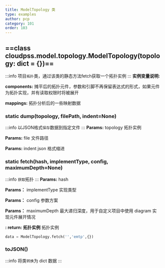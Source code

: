 ```yaml
---
title: ModelTopology 类
type: examples
author: pcp
category: 101
order: 103
---
```



## ==class cloudpss.model.topology.ModelTopology(topology: dict = {})==
:::info
项目`拓扑`类，通过该类的静态方法fetch获取一个拓扑实例
:::
**实例变量说明:**

**components:** 摊平后的拓扑元件，参数和引脚不再保留表达式的形式，如果元件为拓扑实现，并有读取权限时将被展开

**mappings:** 拓扑分析后的一些映射数据

### static dump(topology, filePath, indent=None)
:::info
以JSON格式`保存`数据到指定文件
:::
**Params:** topology 拓扑实例

**Params:** file 文件路径

**Params:** indent json 格式缩进

### static fetch(hash, implementType, config, maximumDepth=None)
:::info
`获取`拓扑
:::
**Params:** hash

**Params：** implementType 实现类型

**Params：** config 参数方案

**Params：** maximumDepth 最大递归深度，用于自定义项目中使用 diagram 实现元件展开情况

**: return: 拓扑实例** 拓扑实例
```python
data = ModelTopology.fetch('','emtp',{})
```
### toJSON()
:::info
将类`转换`为 dict 数据
:::
